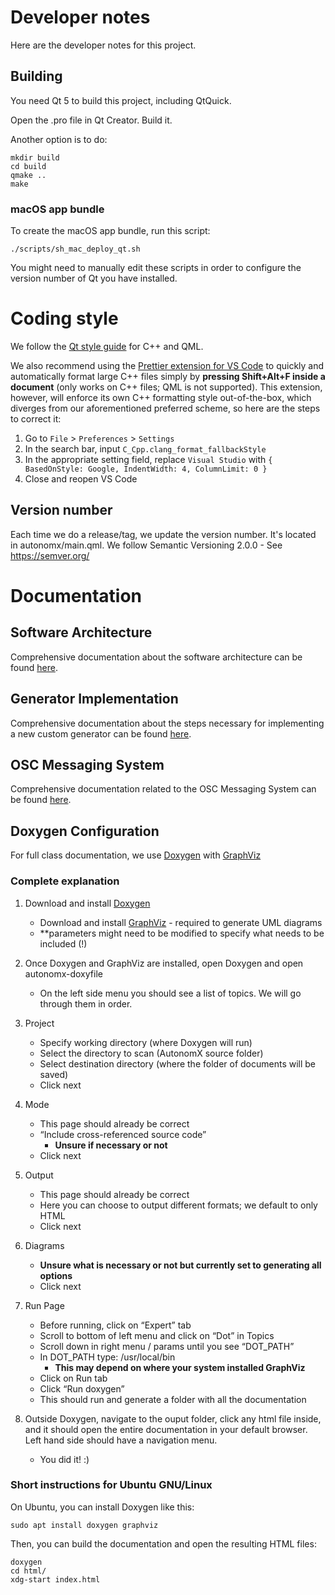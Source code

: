 # Developer notes

Here are the developer notes for this project.

## Building

You need Qt 5 to build this project, including QtQuick.

Open the .pro file in Qt Creator. Build it.

Another option is to do:

```
mkdir build
cd build
qmake ..
make
```

### macOS app bundle

To create the macOS app bundle, run this script:

```
./scripts/sh_mac_deploy_qt.sh
```

You might need to manually edit these scripts in order to configure the version number of Qt you have installed.

# Coding style

We follow the [Qt style guide](https://wiki.qt.io/Qt_Coding_Style) for C++ and QML.

We also recommend using the [Prettier extension for VS Code](https://marketplace.visualstudio.com/items?itemName=esbenp.prettier-vscode) to quickly and automatically format large C++ files simply by **pressing Shift+Alt+F inside a document** (only works on C++ files; QML is not supported). This extension, however, will enforce its own C++ formatting style out-of-the-box, which diverges from our aforementioned preferred scheme, so here are the steps to correct it:

1. Go to `File` > `Preferences` > `Settings`
2. In the search bar, input `C_Cpp.clang_format_fallbackStyle`
3. In the appropriate setting field, replace `Visual Studio` with `{ BasedOnStyle: Google, IndentWidth: 4, ColumnLimit: 0 }`
4. Close and reopen VS Code

## Version number

Each time we do a release/tag, we update the version number.
It's located in autonomx/main.qml.
We follow Semantic Versioning 2.0.0 - See https://semver.org/ 

# Documentation

## Software Architecture

Comprehensive documentation about the software architecture can be found [here](doc/ARCHITECTURE.md).

## Generator Implementation
Comprehensive documentation about the steps necessary for implementing a new custom generator can be found [here](doc/GENERATOR.md).

## OSC Messaging System

Comprehensive documentation related to the OSC Messaging System can be found 
[here](doc/osc.md).

## Doxygen Configuration

For full class documentation, we use [Doxygen](https://www.doxygen.nl) with [GraphViz](https://graphviz.org)

### Complete explanation

1. Download and install [Doxygen](https://www.doxygen.nl/download.html)
    * Download and install [GraphViz](https://graphviz.org/download/) - required to generate UML diagrams
    * **parameters might need to be modified to specify what needs to be included (!)

2. Once Doxygen and GraphViz are installed, open Doxygen and open autonomx-doxyfile
    * On the left side menu you should see a list of topics. We will go through them in order.

3. Project
    * Specify working directory (where Doxygen will run)
    * Select the directory to scan (AutonomX source folder)
    * Select destination directory (where the folder of documents will be saved)
    * Click next

4. Mode 
    * This page should already be correct
    * “Include cross-referenced source code” 
        * **Unsure if necessary or not**
    * Click next

5. Output
    * This page should already be correct
    * Here you can choose to output different formats; we default to only HTML
    * Click next

6. Diagrams
    * **Unsure what is necessary or not but currently set to generating all options**
    * Click next
    
7. Run Page
    * Before running, click on “Expert” tab
    * Scroll to bottom of left menu and click on “Dot” in Topics
    * Scroll down in right menu / params until you see “DOT_PATH”
    * In DOT_PATH type: /usr/local/bin
        * **This may depend on where your system installed GraphViz**
    * Click on Run tab
    * Click “Run doxygen”
    * This should run and generate a folder with all the documentation
    
8. Outside Doxygen, navigate to the ouput folder, click any html file inside, and it should open the entire documentation in your default browser. Left hand side should have a navigation menu.
    * You did it! :)

### Short instructions for Ubuntu GNU/Linux

On Ubuntu, you can install Doxygen like this:

```
sudo apt install doxygen graphviz
```

Then, you can build the documentation and open the resulting HTML files:

```
doxygen
cd html/
xdg-start index.html
```
